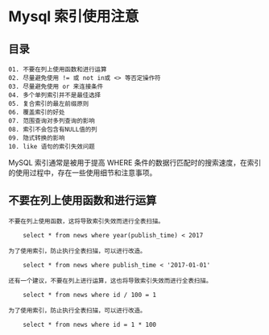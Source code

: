 # Mysql 索引使用注意

## 目录
```
01. 不要在列上使用函数和进行运算
02. 尽量避免使用 != 或 not in或 <> 等否定操作符
03. 尽量避免使用 or 来连接条件
04. 多个单列索引并不是最佳选择
05. 复合索引的最左前缀原则
06. 覆盖索引的好处
07. 范围查询对多列查询的影响
08. 索引不会包含有NULL值的列
09. 隐式转换的影响
10. like 语句的索引失效问题
```

MySQL 索引通常是被用于提高 WHERE 条件的数据行匹配时的搜索速度，在索引的使用过程中，存在一些使用细节和注意事项。  

## 不要在列上使用函数和进行运算
```
不要在列上使用函数，这将导致索引失效而进行全表扫描。

    select * from news where year(publish_time) < 2017

为了使用索引，防止执行全表扫描，可以进行改造。

    select * from news where publish_time < '2017-01-01'

还有一个建议，不要在列上进行运算，这也将导致索引失效而进行全表扫描。

    select * from news where id / 100 = 1

为了使用索引，防止执行全表扫描，可以进行改造。

    select * from news where id = 1 * 100
```

